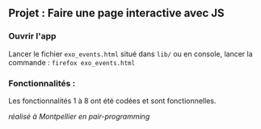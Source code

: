 ## Projet : Faire une page interactive avec JS

### Ouvrir l'app
Lancer le fichier `exo_events.html` situé dans `lib/`
ou en console, lancer la commande : `firefox exo_events.html`

### Fonctionnalités :
Les fonctionnalités 1 à 8 ont été codées et sont fonctionnelles.



*réalisé à Montpellier en pair-programming*
